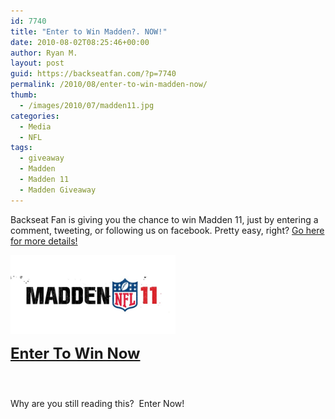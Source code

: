 ```yaml
---
id: 7740
title: "Enter to Win Madden?. NOW!"
date: 2010-08-02T08:25:46+00:00
author: Ryan M.
layout: post
guid: https://backseatfan.com/?p=7740
permalink: /2010/08/enter-to-win-madden-now/
thumb:
  - /images/2010/07/madden11.jpg
categories:
  - Media
  - NFL
tags:
  - giveaway
  - Madden
  - Madden 11
  - Madden Giveaway
---
```


<div class="entry">
  <p>
    Backseat Fan is giving you the chance to win Madden 11, just by entering a comment, tweeting, or following us on facebook. Pretty easy, right? <a href="http://www.backseatfan.com/madden11">Go here for more details!</a>
  </p>

  <p>
    <a href="http://www.backseatfan.com/madden11"><img title="madden11" src="/images/2010/07/madden11.jpg" alt="" width="264" height="126" /></a>
  </p>

  <p>
    <span style="font-size: x-large;"><strong><a href="http://www.backseatfan.com/madden11">Enter To Win Now</a></strong></span>
  </p>

  <p>
    <span style="font-size: x-large;"><strong><br /> </strong></span>
  </p>

  <p>
    Why are you still reading this?  Enter Now!
  </p>
</div>
